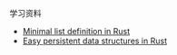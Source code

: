 学习资料

- [Minimal list definition in Rust](https://codereview.stackexchange.com/questions/260000/minimal-list-definition-in-rust)
- [Easy persistent data structures in Rust](https://medium.com/swlh/easy-persistent-data-structures-in-rust-b58334aeaf0a)